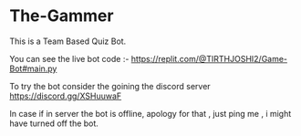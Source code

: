 # The-Gammer
This is a Team Based Quiz Bot.

You can see the live bot code :- https://replit.com/@TIRTHJOSHI2/Game-Bot#main.py

To try the bot consider the goining the discord server https://discord.gg/XSHuuwaF

In case if in server the bot is offline, apology for that , just ping me , i might have turned off the bot.
